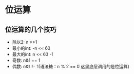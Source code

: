# 位运算
## 位运算的几个技巧
- 除以2: n >>1
- 最小的int:  -n << 63
- 最大的int: n << 63 -1
- 奇数: n&1 == 1
- 偶数: n&1 != 1(语法糖：n % 2 == 0 这里底层调用的是位运算)
